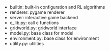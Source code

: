 - builtin: built-in configuration and RL algorithms
- renderer: pygame renderer
- server: interactive game backend
- c_lib.py: call c functions
- gridworld.py: gridworld interface
- model.py: base class for model
- environment.py: base class for environment
- utility.py: utilities
